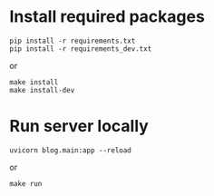 # Install required packages
```shell
pip install -r requirements.txt
pip install -r requirements_dev.txt
```
or 
```shell
make install
make install-dev
```

# Run server locally
```shell
uvicorn blog.main:app --reload
```
or 
```shell
make run
```
